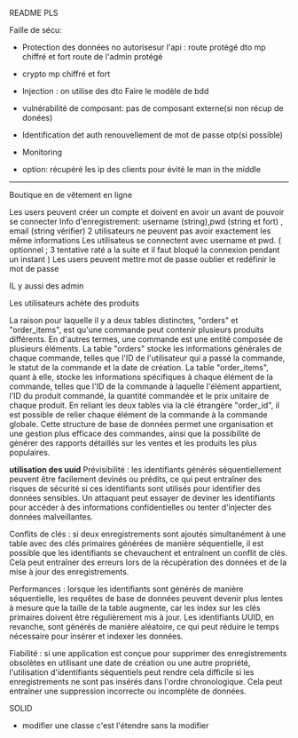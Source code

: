 README PLS

Faille de sécu:
- Protection des données no autorisesur l'api : 
route protégé
dto
mp chiffré et fort
route de l'admin protégé

- crypto
mp chiffré et fort
- Injection : on utilise des dto
Faire le modèle de bdd

- vulnérabilité de composant: pas de composant externe(si non récup de donées)

- Identification det auth
renouvellement de mot de passe
otp(si possible)

- Monitoring
- option: récupéré les ip des clients pour évité le man in the middle

---------------------------------------------------------------

Boutique en de vêtement en ligne

Les users peuvent créer un compte  et doivent en avoir un avant de pouvoir se connecter
Info d'enregistrement:
username (string),pwd (string et fort) , email (string vérifier)
2 utilisateurs ne peuvent pas avoir exactement les même informations
Les utilisateus se connectent avec username et pwd.
( optionnel ; 3 tentative raté a la suite et il faut bloqué la connexion pendant un instant )
Les users peuvent mettre mot de passe oublier et redéfinir le mot de passe

IL y aussi des admin

Les utilisateurs achète des produits

La raison pour laquelle il y a deux tables distinctes, "orders" et "order_items", est qu'une commande peut contenir plusieurs produits différents. En d'autres termes, une commande est une entité composée de plusieurs éléments. La table "orders" stocke les informations générales de chaque commande, telles que l'ID de l'utilisateur qui a passé la commande, le statut de la commande et la date de création. La table "order_items", quant à elle, stocke les informations spécifiques à chaque élément de la commande, telles que l'ID de la commande à laquelle l'élément appartient, l'ID du produit commandé, la quantité commandée et le prix unitaire de chaque produit. En reliant les deux tables via la clé étrangère "order_id", il est possible de relier chaque élément de la commande à la commande globale. Cette structure de base de données permet une organisation et une gestion plus efficace des commandes, ainsi que la possibilité de générer des rapports détaillés sur les ventes et les produits les plus populaires.

**utilisation des uuid**
Prévisibilité : les identifiants générés séquentiellement peuvent être facilement devinés ou prédits, ce qui peut entraîner des risques de sécurité si ces identifiants sont utilisés pour identifier des données sensibles. Un attaquant peut essayer de deviner les identifiants pour accéder à des informations confidentielles ou tenter d'injecter des données malveillantes.

Conflits de clés : si deux enregistrements sont ajoutés simultanément à une table avec des clés primaires générées de manière séquentielle, il est possible que les identifiants se chevauchent et entraînent un conflit de clés. Cela peut entraîner des erreurs lors de la récupération des données et de la mise à jour des enregistrements.

Performances : lorsque les identifiants sont générés de manière séquentielle, les requêtes de base de données peuvent devenir plus lentes à mesure que la taille de la table augmente, car les index sur les clés primaires doivent être régulièrement mis à jour. Les identifiants UUID, en revanche, sont générés de manière aléatoire, ce qui peut réduire le temps nécessaire pour insérer et indexer les données.

Fiabilité : si une application est conçue pour supprimer des enregistrements obsolètes en utilisant une date de création ou une autre propriété, l'utilisation d'identifiants séquentiels peut rendre cela difficile si les enregistrements ne sont pas insérés dans l'ordre chronologique. Cela peut entraîner une suppression incorrecte ou incomplète de données.

SOLID
- modifier  une classe c'est l'étendre sans la modifier